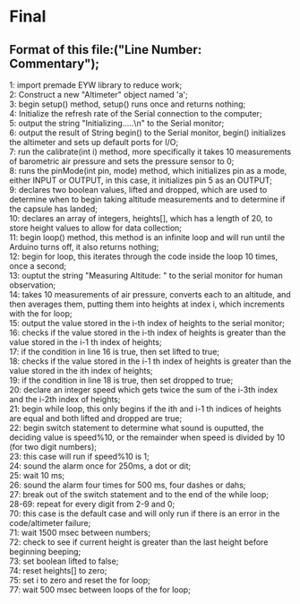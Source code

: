 # Final
## Format of this file:("Line Number: Commentary");
1: import premade EYW library to reduce work;  
2: Construct a new "Altimeter" object named 'a';  
3: begin setup() method, setup() runs once and returns nothing;  
4: Initialize the refresh rate of the Serial connection to the computer;  
5: output the string "Initializing.....\n" to the Serial monitor;  
6: output the result of String begin() to the Serial monitor, begin() initializes the altimeter and sets up default ports for I/O;  
7: run the calibrate(int i) method, more specifically it takes 10 measurements of barometric air pressure and sets the pressure sensor to 0;  
8: runs the pinMode(int pin, mode) method, which initializes pin as a mode, either INPUT or OUTPUT, in this case, it initializes pin 5 as an OUTPUT;  
9: declares two boolean values, lifted and dropped, which are used to determine when to begin taking altitude measurements and to determine if the capsule has landed;  
10: declares an array of integers, heights[], which has a length of 20, to store height values to allow for data collection;  
11: begin loop() method, this method is an infinite loop and will run until the Arduino turns off, it also returns nothing;  
12: begin for loop, this iterates through the code inside the loop 10 times, once a second;  
13: ouptut the string "Measuring Altitude: " to the serial monitor for human observation;  
14: takes 10 measurements of air pressure, converts each to an altitude, and then averages them, putting them into heights at index i, which increments with the for loop;  
15: output the value stored in the i-th index of heights to the serial monitor;  
16: checks if the value stored in the i-th index of heights is greater than the value stored in the i-1 th index of heights;  
17: if the condition in line 16 is true, then set lifted to true;  
18: checks if the value stored in the i-1 th index of heights is greater than the value stored in the ith index of heights;  
19: if the condition in line 18 is true, then set dropped to true;  
20: declare an integer speed which gets twice the sum of the i-3th index and the i-2th index of heights;  
21: begin while loop, this only begins if the ith and i-1 th indices of heights are equal and both lifted and dropped are true;  
22: begin switch statement to determine what sound is ouputted, the deciding value is speed%10, or the remainder when speed is divided by 10 (for two digit numbers);  
23: this case will run if speed%10 is 1;  
24: sound the alarm once for 250ms, a dot or dit;  
25: wait 10 ms;  
26: sound the alarm four times for 500 ms, four dashes or dahs;  
27: break out of the switch statement and to the end of the while loop;  
28-69: repeat for every digit from 2-9 and 0;  
70: this case is the default case and will only run if there is an error in the code/altimeter failure;  
71: wait 1500 msec between numbers;  
72: check to see if current height is greater than the last height before beginning beeping;  
73: set boolean lifted to false;  
74: reset heights[] to zero;  
75: set i to zero and reset the for loop;  
77: wait 500 msec between loops of the for loop;  
